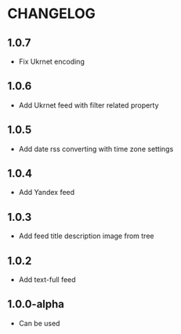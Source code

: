 CHANGELOG
==============

1.0.7
-----------------
  * Fix Ukrnet encoding

1.0.6
-----------------
  * Add Ukrnet feed with filter related property

1.0.5
-----------------
  * Add date rss converting with time zone settings

1.0.4
-----------------
  * Add Yandex feed

1.0.3
-----------------
  * Add feed title description image from tree

1.0.2
-----------------
  * Add text-full feed

1.0.0-alpha
-----------------
  * Can be used
